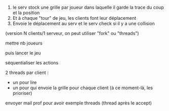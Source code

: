 1. le serv stock une grille par joueur dans laquelle il garde la trace du coup et la position
2. Et à chaque "tour" de jeu, les clients font leur déplacement
3. Envoie le déplacement au serv et le serv check si il y a une collision

(version N clients/1 serveur, on peut utiliser "fork" ou "threads")

mettre nb joueurs

puis lancer le jeu

séquentialiser les actions

2 threads par client :

- un pour lire
- un pour qui envoie la grille pour chaque client (à ce moment-là, les prioriser)

envoyer mail prof pour avoir exemple threads
(thread après le accept)